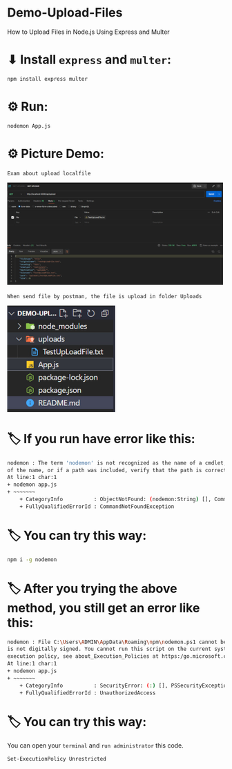 # Demo-Upload-Files
How to Upload Files in Node.js Using Express and Multer
# ⬇ Install `express` and `multer`:
```bash
npm install express multer
```

# ⚙ Run:
```bash
nodemon App.js
```

# ⚙ Picture Demo:
`Exam about upload localfile`

<img title="Demo Upload local file" alt="Exam Upload local file" src="./Img/Demo/Exam about upload localfile.jpg" style="width:500px;" class="center">

`When send file by postman, the file is upload in folder Uploads`

<img title="Demo Upload local file" alt="Exam Upload local file" src="./Img/Demo/When send file by postman, the file is upload in folder Uploads.jpg" style="width:250px;" class="center">

# 🏷 If you run have error like this:
```bash
nodemon : The term 'nodemon' is not recognized as the name of a cmdlet, function, script file, or operable program. Check the spelling 
of the name, or if a path was included, verify that the path is correct and try again.
At line:1 char:1
+ nodemon app.js
+ ~~~~~~~
    + CategoryInfo          : ObjectNotFound: (nodemon:String) [], CommandNotFoundException
    + FullyQualifiedErrorId : CommandNotFoundException
```
# 🏷 You can try this way:
```bash
npm i -g nodemon
```
# 🏷 After you trying the above method, you still get an error like this:
```bash
nodemon : File C:\Users\ADMIN\AppData\Roaming\npm\nodemon.ps1 cannot be loaded. The file C:\Users\ADMIN\AppData\Roaming\npm\nodemon.ps1 
is not digitally signed. You cannot run this script on the current system. For more information about running scripts and setting        
execution policy, see about_Execution_Policies at https:/go.microsoft.com/fwlink/?LinkID=********.
At line:1 char:1
+ nodemon app.js
+ ~~~~~~~
    + CategoryInfo          : SecurityError: (:) [], PSSecurityException
    + FullyQualifiedErrorId : UnauthorizedAccess
``` 
# 🏷 You can try this way:
You can open your `terminal` and `run administrator` this code.
```bash
Set-ExecutionPolicy Unrestricted
```